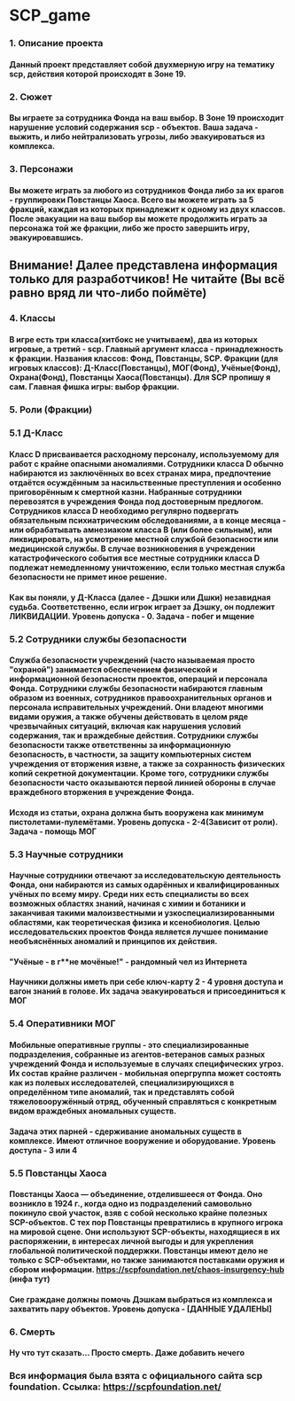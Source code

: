 # SCP_game
### 1. Описание проекта
#### Данный проект представляет собой двухмерную игру на тематику scp, действия которой происходят в Зоне 19.
### 2. Сюжет
#### Вы играете за сотрудника Фонда на ваш выбор. В Зоне 19 происходит нарушение условий содержания scp - объектов. Ваша задача - выжить, и либо нейтрализовать угрозы, либо эвакуироваться из комплекса.
### 3. Персонажи
#### Вы можете играть за любого из сотрудников Фонда либо за их врагов - группировки Повстанцы Хаоса. Всего вы можете играть за 5 фракций, каждая из которых принадлежит к одному из двух классов. После эвакуации на ваш выбор вы можете продолжить играть за персонажа той же фракции, либо же просто завершить игру, эвакуировавшись.
## Внимание! Далее представлена информация только для разработчиков! Не читайте (Вы всё равно вряд ли что-либо поймёте)
### 4. Классы
#### В игре есть три класса(хитбокс не учитываем), два из которых игровые, а третий - scp. Главный аргумент класса - принадлежность к фракции. Названия классов: Фонд, Повстанцы, SCP. Фракции (для игровых классов): Д-Класс(Повстанцы), МОГ(Фонд), Учёные(Фонд), Охрана(Фонд), Повстанцы Хаоса(Повстанцы). Для SCP пропишу я сам. Главная фишка игры: выбор фракции.
### 5. Роли (Фракции)
### 5.1 Д-Класс
#### Класс D присваивается расходному персоналу, используемому для работ с крайне опасными аномалиями. Сотрудники класса D обычно набираются из заключённых во всех странах мира, предпочтение отдаётся осуждённым за насильственные преступления и особенно приговорённым к смертной казни. Набранные сотрудники перевозятся в учреждения Фонда под достоверным предлогом. Сотрудников класса D необходимо регулярно подвергать обязательным психиатрическим обследованиями, а в конце месяца - или обрабатывать амнезиаком класса B (или более сильным), или ликвидировать, на усмотрение местной службой безопасности или медицинской службы. В случае возникновения в учреждении катастрофического события все местные сотрудники класса D подлежат немедленному уничтожению, если только местная служба безопасности не примет иное решение.
#### Как вы поняли, у Д-Класса (далее - Дэшки или Дшки) незавидная судьба. Соответственно, если игрок играет за Дэшку, он подлежит ЛИКВИДАЦИИ. Уровень допуска - 0. Задача - побег и мщение
### 5.2 Сотрудники службы безопасности
#### Служба безопасности учреждений (часто называемая просто "охраной") занимается обеспечением физической и информационной безопасности проектов, операций и персонала Фонда. Сотрудники службы безопасности набираются главным образом из военных, сотрудников правоохранительных органов и персонала исправительных учреждений. Они владеют многими видами оружия, а также обучены действовать в целом ряде чрезвычайных ситуаций, включая как нарушения условий содержания, так и враждебные действия. Сотрудники службы безопасности также ответственны за информационную безопасность, в частности, за защиту компьютерных систем учреждения от вторжения извне, а также за сохранность физических копий секретной документации. Кроме того, сотрудники службы безопасности часто оказываются первой линией обороны в случае враждебного вторжения в учреждение Фонда.
#### Исходя из статьи, охрана должна быть вооружена как минимум пистолетами-пулемётами. Уровень допуска - 2-4(Зависит от роли). Задача - помощь МОГ
### 5.3 Научные сотрудники
#### Научные сотрудники отвечают за исследовательскую деятельность Фонда, они набираются из самых одарённых и квалифицированных учёных по всему миру. Среди них есть специалисты во всех возможных областях знаний, начиная с химии и ботаники и заканчивая такими малоизвестными и узкоспециализированными областями, как теоретическая физика и ксенобиология. Целью исследовательских проектов Фонда является лучшее понимание необъяснённых аномалий и принципов их действия.
#### "Учёные - в г**не мочёные!" - рандомный чел из Интернета
#### Научники должны иметь при себе ключ-карту 2 - 4 уровня доступа и вагон знаний в голове. Их задача эвакуироваться и присоединиться к МОГ
### 5.4 Оперативники МОГ
#### Мобильные оперативные группы - это специализированные подразделения, собранные из агентов-ветеранов самых разных учреждений Фонда и используемые в случаях специфических угроз. Их состав крайне различен - мобильная опергруппа может состоять как из полевых исследователей, специализирующихся в определённом типе аномалий, так и представлять собой тяжеловооружённый отряд, обученный справляться с конкретным видом враждебных аномальных существ.
#### Задача этих парней - сдерживание аномальных существ в комплексе. Имеют отличное вооружение и оборудование. Уровень доступа - 3 или 4
### 5.5 Повстанцы Хаоса
#### Повстанцы Хаоса — объединение, отделившееся от Фонда. Оно возникло в 1924 г., когда одно из подразделений самовольно покинуло свой участок, взяв с собой несколько крайне полезных SCP-объектов. С тех пор Повстанцы превратились в крупного игрока на мировой сцене. Они используют SCP-объекты, находящиеся в их распоряжении, в интересах личной выгоды и для укрепления глобальной политической поддержки. Повстанцы имеют дело не только с SCP-объектами, но также занимаются поставками оружия и сбором информации. https://scpfoundation.net/chaos-insurgency-hub (инфа тут)
#### Сие граждане должны помочь Дэшкам выбраться из комплекса и захватить пару объектов. Уровень допуска - [ДАННЫЕ УДАЛЕНЫ]
### 6. Смерть
#### Ну что тут сказать... Просто смерть. Даже добавить нечего
### Вся информация была взята с официального сайта scp foundation. Ссылка: https://scpfoundation.net/